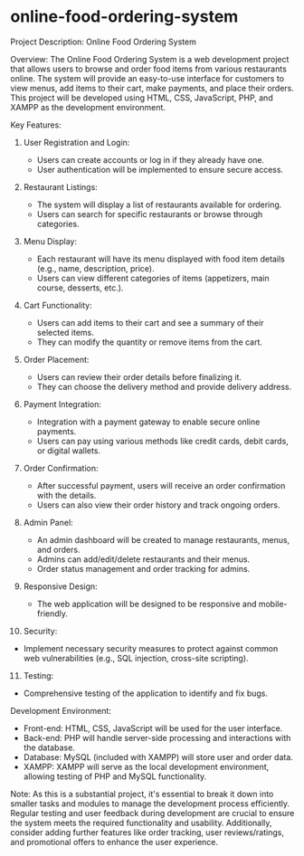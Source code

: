 # online-food-ordering-system
Project Description: Online Food Ordering System

Overview:
The Online Food Ordering System is a web development project that allows users to browse and order food items from various restaurants online. The system will provide an easy-to-use interface for customers to view menus, add items to their cart, make payments, and place their orders. This project will be developed using HTML, CSS, JavaScript, PHP, and XAMPP as the development environment.

Key Features:

1. User Registration and Login:
   - Users can create accounts or log in if they already have one.
   - User authentication will be implemented to ensure secure access.

2. Restaurant Listings:
   - The system will display a list of restaurants available for ordering.
   - Users can search for specific restaurants or browse through categories.

3. Menu Display:
   - Each restaurant will have its menu displayed with food item details (e.g., name, description, price).
   - Users can view different categories of items (appetizers, main course, desserts, etc.).

4. Cart Functionality:
   - Users can add items to their cart and see a summary of their selected items.
   - They can modify the quantity or remove items from the cart.

5. Order Placement:
   - Users can review their order details before finalizing it.
   - They can choose the delivery method and provide delivery address.

6. Payment Integration:
   - Integration with a payment gateway to enable secure online payments.
   - Users can pay using various methods like credit cards, debit cards, or digital wallets.

7. Order Confirmation:
   - After successful payment, users will receive an order confirmation with the details.
   - Users can also view their order history and track ongoing orders.

8. Admin Panel:
   - An admin dashboard will be created to manage restaurants, menus, and orders.
   - Admins can add/edit/delete restaurants and their menus.
   - Order status management and order tracking for admins.

9. Responsive Design:
   - The web application will be designed to be responsive and mobile-friendly.

10. Security:
   - Implement necessary security measures to protect against common web vulnerabilities (e.g., SQL injection, cross-site scripting).

11. Testing:
   - Comprehensive testing of the application to identify and fix bugs.

Development Environment:

- Front-end: HTML, CSS, JavaScript will be used for the user interface.
- Back-end: PHP will handle server-side processing and interactions with the database.
- Database: MySQL (included with XAMPP) will store user and order data.
- XAMPP: XAMPP will serve as the local development environment, allowing testing of PHP and MySQL functionality.

Note: As this is a substantial project, it's essential to break it down into smaller tasks and modules to manage the development process efficiently. Regular testing and user feedback during development are crucial to ensure the system meets the required functionality and usability. Additionally, consider adding further features like order tracking, user reviews/ratings, and promotional offers to enhance the user experience.
